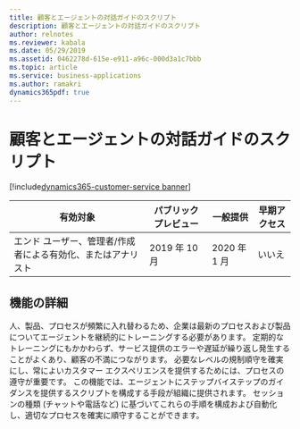 ```yaml
---
title: 顧客とエージェントの対話ガイドのスクリプト
description: 顧客とエージェントの対話ガイドのスクリプト
author: relnotes
ms.reviewer: kabala
ms.date: 05/29/2019
ms.assetid: 0462278d-615e-e911-a96c-000d3a1c7bbb
ms.topic: article
ms.service: business-applications
ms.author: ramakri
dynamics365pdf: true
---
```

# 顧客とエージェントの対話ガイドのスクリプト
[!include[dynamics365-customer-service banner](../includes/dynamics365-customer-service.md)]

| 有効対象    |  パブリック プレビュー | 一般提供 | 早期アクセス |
| ---------- | ---------- |---------- |---------- |
|エンド ユーザー、管理者/作成者による有効化、またはアナリスト| 2019 年 10 月| 2020 年 1 月|いいえ |






## 機能の詳細
<!--feature detail start -->
人、製品、プロセスが頻繁に入れ替わるため、企業は最新のプロセスおよび製品についてエージェントを継続的にトレーニングする必要があります。 定期的なトレーニングにもかかわらず、サービス提供のエラーや遅延が繰り返し発生することがよくあり、顧客の不満につながります。 必要なレベルの規制順守を確実にし、常によいカスタマー エクスペリエンスを提供するためには、プロセスの遵守が重要です。 この機能では、エージェントにステップバイステップのガイダンスを提供するスクリプトを構成する手段が組織に提供されます。 セッションの種類 (チャットや電話など) に基づいてこれらの手順を構成および自動化し、適切なプロセスを確実に順守することができます。
<!--feature detail end -->










